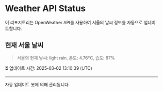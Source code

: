 
# Weather API Status

이 리포지토리는 OpenWeather API를 사용하여 서울의 날씨 정보를 자동으로 업데이트합니다.

## 현재 서울 날씨
> 서울의 현재 날씨: light rain, 온도: 4.76°C, 습도: 87%

⏳ 업데이트 시간: 2025-03-02 13:10:39 (UTC)

---
자동 업데이트 봇에 의해 관리됩니다.
